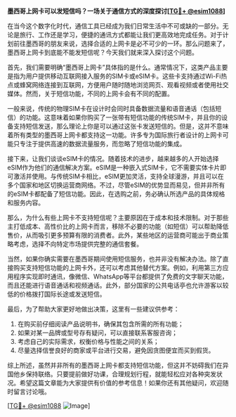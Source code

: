 **墨西哥上网卡可以发短信吗？一场关于通信方式的深度探讨[[TG💪+ @esim1088](https://t.me/s/esim1088)]**

在当今这个数字化时代，通信工具已经成为我们日常生活中不可或缺的一部分。无论是旅行、工作还是学习，便捷的通讯方式都能让我们更高效地完成任务。对于计划前往墨西哥的朋友来说，选择合适的上网卡是必不可少的一环。那么问题来了，墨西哥上网卡到底能不能发短信呢？今天我们就来深入探讨这个问题。

首先，我们需要明确“墨西哥上网卡”具体指的是什么。通常情况下，这类产品主要是指为用户提供移动互联网接入服务的SIM卡或eSIM卡。这些卡支持通过Wi-Fi热点或蜂窝网络连接到互联网，方便用户随时随地浏览网页、观看视频或者使用社交媒体。然而，关于短信功能，不同的上网卡会有不同的配置。

一般来说，传统的物理SIM卡在设计时会同时具备数据流量和语音通话（包括短信）的功能。这意味着如果你购买了一张带有短信功能的传统SIM卡，并且你的设备支持短信发送，那么理论上你是可以通过这张卡发送短信的。但是，这并不意味着所有类型的墨西哥上网卡都支持这一功能。许多专为国际旅行者设计的上网卡可能只专注于提供高速的数据流量服务，而忽略了短信功能的集成。

接下来，让我们谈谈eSIM卡的情况。随着技术的进步，越来越多的人开始选择eSIM作为他们的通信解决方案。eSIM是一种嵌入式SIM卡，它不需要实体卡片即可激活并使用。与传统SIM卡相比，eSIM更加灵活，支持全球漫游，并且可以在多个国家和地区切换运营商网络。不过，尽管eSIM的优势显而易见，但并非所有的eSIM卡都配备了短信功能。因此，在选购之前，务必确认所选产品的具体规格和服务内容。

那么，为什么有些上网卡不支持短信呢？主要原因在于成本和技术限制。对于那些主打低成本、高性价比的上网卡而言，移除不必要的功能（如短信）可以帮助降低售价，从而吸引更多预算有限的消费者。此外，某些地区的运营商可能出于商业策略考虑，选择不向特定市场提供完整的通信套餐。

当然，如果你确实需要在墨西哥期间使用短信服务，也并非没有解决办法。除了直接购买支持短信功能的上网卡外，还可以考虑其他替代方案。例如，利用第三方应用程序实现即时通讯，像微信、WhatsApp等平台都提供了免费的文字聊天功能，而且还能进行语音通话和视频通话。此外，部分国家的公共电话亭也允许游客以较低的价格拨打国际长途或发送短信。

最后，为了帮助大家更好地做出决策，这里有一些建议供参考：

1. 在购买前仔细阅读产品说明书，确保其包含所需的所有功能；
2. 如果对某一品牌或型号存有疑问，可以直接联系客服咨询；
3. 考虑自己的实际需求，权衡价格与性能之间的关系；
4. 尽量选择信誉良好的商家或平台进行交易，避免因贪图便宜而买到假货。

综上所述，虽然并非所有的墨西哥上网卡都支持短信功能，但这并不妨碍我们在异国他乡保持联络。只要提前做好功课，合理规划行程，就能轻松应对各种突发状况。希望这篇文章能为大家提供有价值的参考信息！如果你还有其他疑问，欢迎随时留言讨论哦。

[[TG💪+ @esim1088](https://t.me/s/esim1088) ![Image](https://i.postimg.cc/4NQfJmqS/Snipaste-2025-05-13-00-14-12.png)]